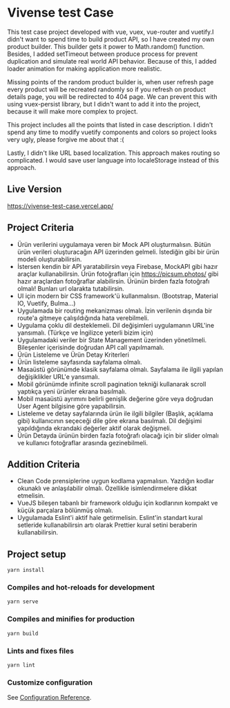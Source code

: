 # Vivense test Case
This test case project developed with vue, vuex, vue-router and vuetify.I didn't want to spend time to build product API, so I have created my own product builder. This builder gets it power to Math.random() function. Besides, I added setTimeout between produce process for prevent duplication and simulate real world API behavior. Because of this, I added loader animation for making application more realistic.

Missing points of the random product builder is, when user refresh page every product will be recreated randomly so if you refresh on product details page, you will be redirected to 404 page. We can prevent this with using vuex-persist library, but I didn't want to add it into the project, because it will make more complex to project.

This project includes all the points that listed in case description. I didn't spend any time to modify vuetify components and colors so project looks very ugly, please forgive me about that :(

Lastly, I didn't like URL based localization. This approach makes routing so complicated. I would save user language into localeStorage instead of this approach.

## Live Version
https://vivense-test-case.vercel.app/

## Project Criteria
- Ürün verilerini uygulamaya veren bir Mock API oluşturmalısın. Bütün ürün verileri oluşturacağın API üzerinden gelmeli. İstediğin gibi bir ürün modeli oluşturabilirsin.
- İstersen kendin bir API yaratabilirsin veya Firebase, MockAPI gibi hazır araçlar kullanabilirsin.
  Ürün fotoğrafları için https://picsum.photos/ gibi hazır araçlardan fotoğraflar alabilirsin. Ürünün birden fazla fotoğrafı olmalı! Bunları url olarakta tutabilirsin.
- UI için modern bir CSS framework'ü kullanmalısın. (Bootstrap, Material IO, Vuetify, Bulma...)
- Uygulamada bir routing mekanizması olmalı. İzin verilenin dışında bir route'a gitmeye çalışıldığında hata verebilmeli.
- Uygulama çoklu dil desteklemeli. Dil değişimleri uygulamanın URL'ine yansımalı. (Türkçe ve İngilizce yeterli bizim için)
- Uygulamadaki veriler bir State Management üzerinden yönetilmeli. Bileşenler içerisinde doğrudan API call yapılmamalı.
- Ürün Listeleme ve Ürün Detay Kriterleri
- Ürün listeleme sayfasında sayfalama olmalı.
- Masaüstü görünümde klasik sayfalama olmalı. Sayfalama ile ilgili yapılan değişiklikler URL'e yansımalı.
- Mobil görünümde infinite scroll pagination tekniği kullanarak scroll yaptıkça yeni ürünler ekrana basılmalı.
- Mobil masaüstü ayrımını belirli genişlik değerine göre veya doğrudan User Agent bilgisine göre yapabilirsin.
- Listeleme ve detay sayfalarında ürün ile ilgili bilgiler (Başlık, açıklama gibi) kullanıcının seçeceği dile göre ekrana basılmalı. Dil değişimi yapıldığında ekrandaki değerler aktif olarak değişmeli.
- Ürün Detayda ürünün birden fazla fotoğrafı olacağı için bir slider olmalı ve kullanıcı fotoğraflar arasında gezinebilmeli.

## Addition Criteria
- Clean Code prensiplerine uygun kodlama yapmalısın. Yazdığın kodlar okunaklı ve anlaşılabilir olmalı. Özellikle isimlendirmelere dikkat etmelisin.
- VueJS bileşen tabanlı bir framework olduğu için kodlarının kompakt ve küçük parçalara bölünmüş olmalı.
- Uygulamada Eslint'i aktif hale getirmelisin. Eslint'in standart kural setleride kullanabilirsin artı olarak Prettier kural setini beraberin kullanabilirsin.

## Project setup
```
yarn install
```

### Compiles and hot-reloads for development
```
yarn serve
```

### Compiles and minifies for production
```
yarn build
```

### Lints and fixes files
```
yarn lint
```

### Customize configuration
See [Configuration Reference](https://cli.vuejs.org/config/).
